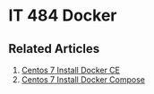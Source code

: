 # IT 484 Docker

## Related Articles
1. [Centos 7 Install Docker CE](https://www.ruoxue.org/it-484-centos-7-install-docker-ce/)
2. [Centos 7 Install Docker Compose](https://www.ruoxue.org/it-484-centos-7-install-docker-compose/)

